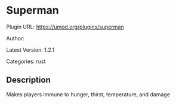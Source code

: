 # Superman

Plugin URL: https://umod.org/plugins/superman

Author: 

Latest Version: 1.2.1

Categories: rust

## Description

Makes players immune to hunger, thirst, temperature, and damage
